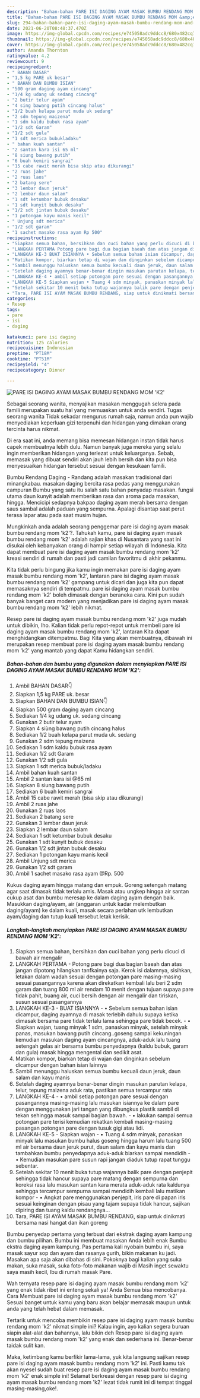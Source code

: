 ```yaml
---
description: "Bahan-bahan PARE ISI DAGING AYAM MASAK BUMBU RENDANG MOM &amp;#39;K2&amp;#39; yang enak dan Mudah Dibuat"
title: "Bahan-bahan PARE ISI DAGING AYAM MASAK BUMBU RENDANG MOM &amp;#39;K2&amp;#39; yang enak dan Mudah Dibuat"
slug: 294-bahan-bahan-pare-isi-daging-ayam-masak-bumbu-rendang-mom-and-39-k2-and-39-yang-enak-dan-mudah-dibuat
date: 2021-06-20T08:48:37.470Z
image: https://img-global.cpcdn.com/recipes/e745058adc9ddcc8/680x482cq70/pare-isi-daging-ayam-masak-bumbu-rendang-mom-k2-foto-resep-utama.jpg
thumbnail: https://img-global.cpcdn.com/recipes/e745058adc9ddcc8/680x482cq70/pare-isi-daging-ayam-masak-bumbu-rendang-mom-k2-foto-resep-utama.jpg
cover: https://img-global.cpcdn.com/recipes/e745058adc9ddcc8/680x482cq70/pare-isi-daging-ayam-masak-bumbu-rendang-mom-k2-foto-resep-utama.jpg
author: Amanda Thornton
ratingvalue: 4.2
reviewcount: 9
recipeingredient:
- " BAHAN DASAR"
- "1,5 kg PARE uk besar"
- " BAHAN DAN BUMBU ISIAN"
- "500 gram daging ayam cincang"
- "1/4 kg udang uk sedang cincang"
- "2 butir telur ayam"
- "4 sing bawang putih cincang halus"
- "1/2 buah kelapa parut muda uk sedang"
- "2 sdm tepung maizena"
- "1 sdm kaldu bubuk rasa ayam"
- "1/2 sdt Garam"
- "1/2 sdt gula"
- "1 sdt merica bubukladaku"
- " bahan kuah santan"
- "2 santan kara isi 65 ml"
- "8 siung bawang putih"
- "6 buah kemiri sangrai"
- "15 cabe rawit merah bisa skip atau dikurangi"
- "2 ruas jahe"
- "2 ruas laos"
- "2 batang sere"
- "3 lembar daun jeruk"
- "2 lembar daun salam"
- "1 sdt ketumbar bubuk desaku"
- "1 sdt kunyit bubuk desaku"
- "1/2 sdt jintan bubuk desaku"
- "1 potongan kayu manis kecil"
- " Unjung sdt merica"
- "1/2 sdt garam"
- "1 sachet masako rasa ayam Rp 500"
recipeinstructions:
- "Siapkan semua bahan, bersihkan dan cuci bahan yang perlu dicuci di bawah air mengalir"
- "LANGKAH PERTAMA Potong pare bagi dua bagian baeah dan atas jangan dipotong hilangkan tanfkainya saja. Kerok isi dalamnya, sisihkan, letakan dalam wadah sesuai dengan potongan pare masing-masing sesuai pasangannya karena akan direkatkan kembali lalu beri 2 sdm garam dan tuang 800 ml air rendam 10 menit dengan tujuan supaya pare tidak pahit, buang air, cuci bersih dengan air mengalir dan tiriskan, susun sesuai pasangannya"
- "LANGKAH KE-3 BUAT ISIANNYA • Sebelum semua bahan isian dicampur, daging ayamnya di masak terlebih dahulu supaya ketika dimasak bersama pare tidak terlalu lama sehingga pare tidak becek. • Siapkan wajan, tuang minyak 1 sdm, panaskan minyak, setelah minyak panas, masukan bawang putih cincang..goseng sampai kekuningan kemudian masukan daging ayam cincangnya, aduk-aduk lalu tuang setengah gelas air bersama bumbu penyedapnya (kaldu bubuk, garam dan gula) masak hingga mengental dan sedikit asat."
- "Matikan kompor, biarkan tetap di wajan dan dinginkan sebelum dicampur dengan bahan isian lainnya"
- "Sambil menunggu haluskan semua bumbu kecuali daun jeruk, daun salam dan kayu manis"
- "Setelah daging ayamnya benar-benar dingin masukan parutan kelapa, telur, tepung maizena aduk rata, pastikan semua tercampur rata"
- "LANGKAH KE-4 • ambil setiap potongan pare sesuai dengan pasangannya masing-masing lalu masukan isiannya ke dalam pare dengan menggunakan jari tangan yang dibungkus plastik sambil di tekan sehingga masuk sampai bagian bawah. • lakukan sampai semua potongan pare terisi kemudian rekatkan kembali masing-masing pasangan potongan pare dengan tusuk gigi atau lidi."
- "LANGKAH KE-5 Siapkan wajan • Tuang 4 sdm minyak, panaskan minyak lalu masukan bumbu halus goseng hingga harum lalu tuang 500 ml air bersama daun jeruk purut, daun salam dan kayu manis dan tambahkan bumbu penyedapnya aduk-aduk biarkan sampai mendidih • Kemudian masukan pare susun rapi jangan diaduk tutup rapat tunggu sebentar."
- "Setelah sekitar 10 menit buka tutup wajannya balik pare dengan penjepit sehingga tidak hancur supaya pare matang dengan sempurna dan koreksi rasa lalu masukan santan kara merata aduk-aduk rata kaldunya sehingga tercampur sempurna sampai mendidih kembali lalu matikan kompor • Angkat pare menggunakan penjepit, iris pare di papan iris sesuai keinginan dengan pisau yang tajam supaya tidak hancur, sajikan dipiring dan tuang kaldu rendangnya..."
- "Tara, PARE ISI AYAM MASAK BUMBU RENDANG, siap untuk dinikmati bersama nasi hangat dan ikan goreng"
categories:
- Resep
tags:
- pare
- isi
- daging

katakunci: pare isi daging 
nutrition: 125 calories
recipecuisine: Indonesian
preptime: "PT18M"
cooktime: "PT51M"
recipeyield: "4"
recipecategory: Dinner

---
```



![PARE ISI DAGING AYAM MASAK BUMBU RENDANG MOM &#39;K2&#39;](https://img-global.cpcdn.com/recipes/e745058adc9ddcc8/680x482cq70/pare-isi-daging-ayam-masak-bumbu-rendang-mom-k2-foto-resep-utama.jpg)

Sebagai seorang wanita, menyajikan masakan menggugah selera pada famili merupakan suatu hal yang memuaskan untuk anda sendiri. Tugas seorang  wanita Tidak sekadar mengurus rumah saja, namun anda pun wajib menyediakan keperluan gizi terpenuhi dan hidangan yang dimakan orang tercinta harus nikmat.

Di era  saat ini, anda memang bisa memesan hidangan instan tidak harus capek membuatnya lebih dulu. Namun banyak juga mereka yang selalu ingin memberikan hidangan yang terlezat untuk keluarganya. Sebab, memasak yang dibuat sendiri akan jauh lebih bersih dan kita pun bisa menyesuaikan hidangan tersebut sesuai dengan kesukaan famili. 

Bumbu Rendang Daging - Randang adalah masakan tradisional dari minangkabau. masakan daging bercita rasa pedas yang menggunakan campuran Bumbu yang satu itu salah satu bahan penyadap masakan. fungsi utama daun kunyit adalah memberikan rasa dan aroma pada masakan, hingga. Mencicipi sedapnya bakpao daging ayam merah bersama dengan saus sambal adalah paduan yang sempurna. Apalagi disantap saat perut terasa lapar atau pada saat musim hujan.

Mungkinkah anda adalah seorang penggemar pare isi daging ayam masak bumbu rendang mom &#39;k2&#39;?. Tahukah kamu, pare isi daging ayam masak bumbu rendang mom &#39;k2&#39; adalah sajian khas di Nusantara yang saat ini disukai oleh kebanyakan orang di hampir setiap wilayah di Indonesia. Kita dapat membuat pare isi daging ayam masak bumbu rendang mom &#39;k2&#39; kreasi sendiri di rumah dan pasti jadi camilan favoritmu di akhir pekanmu.

Kita tidak perlu bingung jika kamu ingin memakan pare isi daging ayam masak bumbu rendang mom &#39;k2&#39;, lantaran pare isi daging ayam masak bumbu rendang mom &#39;k2&#39; gampang untuk dicari dan juga kita pun dapat memasaknya sendiri di tempatmu. pare isi daging ayam masak bumbu rendang mom &#39;k2&#39; boleh dimasak dengan beraneka cara. Kini pun sudah banyak banget cara modern yang menjadikan pare isi daging ayam masak bumbu rendang mom &#39;k2&#39; lebih nikmat.

Resep pare isi daging ayam masak bumbu rendang mom &#39;k2&#39; juga mudah untuk dibikin, lho. Kalian tidak perlu repot-repot untuk membeli pare isi daging ayam masak bumbu rendang mom &#39;k2&#39;, lantaran Kita dapat menghidangkan ditempatmu. Bagi Kita yang akan membuatnya, dibawah ini merupakan resep membuat pare isi daging ayam masak bumbu rendang mom &#39;k2&#39; yang mantab yang dapat Kamu hidangkan sendiri.

<!--inarticleads1-->

##### Bahan-bahan dan bumbu yang digunakan dalam menyiapkan PARE ISI DAGING AYAM MASAK BUMBU RENDANG MOM &#39;K2&#39;:

1. Ambil  BAHAN DASAR👇
1. Siapkan 1,5 kg PARE uk. besar
1. Siapkan  BAHAN DAN BUMBU ISIAN👇
1. Siapkan 500 gram daging ayam cincang
1. Sediakan 1/4 kg udang uk. sedang cincang
1. Gunakan 2 butir telur ayam
1. Siapkan 4 siùng bawang putih cincang halus
1. Sediakan 1/2 buah kelapa parut muda uk. sedang
1. Gunakan 2 sdm tepung maizena
1. Sediakan 1 sdm kaldu bubuk rasa ayam
1. Sediakan 1/2 sdt Garam
1. Gunakan 1/2 sdt gula
1. Siapkan 1 sdt merica bubuk/ladaku
1. Ambil  bahan kuah santan
1. Ambil 2 santan kara isi @65 ml
1. Siapkan 8 siung bawang putih
1. Sediakan 6 buah kemiri sangrai
1. Ambil 15 cabe rawit merah (bisa skip atau dikurangi)
1. Ambil 2 ruas jahe
1. Gunakan 2 ruas laos
1. Sediakan 2 batang sere
1. Gunakan 3 lembar daun jeruk
1. Siapkan 2 lembar daun salam
1. Sediakan 1 sdt ketumbar bubuk desaku
1. Gunakan 1 sdt kunyit bubuk desaku
1. Gunakan 1/2 sdt jintan bubuk desaku
1. Sediakan 1 potongan kayu manis kecil
1. Ambil  Unjung sdt merica
1. Gunakan 1/2 sdt garam
1. Ambil 1 sachet masako rasa ayam @Rp. 500


Kukus daging ayam hingga matang dan empuk. Goreng setengah matang agar saat dimasak tidak terlalu amis. Masak atau ungkep hingga air santan cukup asat dan bumbu meresap ke dalam daging ayam dengan baik. Masukkan daging/ayam, air (anggaran untuk kadar melembutkan daging/ayam) ke dalam kuali, masak secara perlahan utk lembutkan ayam/daging dan tutup kuali tersebut.letak kerisik. 

<!--inarticleads2-->

##### Langkah-langkah menyiapkan PARE ISI DAGING AYAM MASAK BUMBU RENDANG MOM &#39;K2&#39;:

1. Siapkan semua bahan, bersihkan dan cuci bahan yang perlu dicuci di bawah air mengalir
1. LANGKAH PERTAMA - Potong pare bagi dua bagian baeah dan atas jangan dipotong hilangkan tanfkainya saja. Kerok isi dalamnya, sisihkan, letakan dalam wadah sesuai dengan potongan pare masing-masing sesuai pasangannya karena akan direkatkan kembali lalu beri 2 sdm garam dan tuang 800 ml air rendam 10 menit dengan tujuan supaya pare tidak pahit, buang air, cuci bersih dengan air mengalir dan tiriskan, susun sesuai pasangannya
1. LANGKAH KE-3 - BUAT ISIANNYA - • Sebelum semua bahan isian dicampur, daging ayamnya di masak terlebih dahulu supaya ketika dimasak bersama pare tidak terlalu lama sehingga pare tidak becek. - • Siapkan wajan, tuang minyak 1 sdm, panaskan minyak, setelah minyak panas, masukan bawang putih cincang..goseng sampai kekuningan kemudian masukan daging ayam cincangnya, aduk-aduk lalu tuang setengah gelas air bersama bumbu penyedapnya (kaldu bubuk, garam dan gula) masak hingga mengental dan sedikit asat.
1. Matikan kompor, biarkan tetap di wajan dan dinginkan sebelum dicampur dengan bahan isian lainnya
1. Sambil menunggu haluskan semua bumbu kecuali daun jeruk, daun salam dan kayu manis
1. Setelah daging ayamnya benar-benar dingin masukan parutan kelapa, telur, tepung maizena aduk rata, pastikan semua tercampur rata
1. LANGKAH KE-4 - • ambil setiap potongan pare sesuai dengan pasangannya masing-masing lalu masukan isiannya ke dalam pare dengan menggunakan jari tangan yang dibungkus plastik sambil di tekan sehingga masuk sampai bagian bawah. - • lakukan sampai semua potongan pare terisi kemudian rekatkan kembali masing-masing pasangan potongan pare dengan tusuk gigi atau lidi.
1. LANGKAH KE-5 - Siapkan wajan - • Tuang 4 sdm minyak, panaskan minyak lalu masukan bumbu halus goseng hingga harum lalu tuang 500 ml air bersama daun jeruk purut, daun salam dan kayu manis dan tambahkan bumbu penyedapnya aduk-aduk biarkan sampai mendidih - • Kemudian masukan pare susun rapi jangan diaduk tutup rapat tunggu sebentar.
1. Setelah sekitar 10 menit buka tutup wajannya balik pare dengan penjepit sehingga tidak hancur supaya pare matang dengan sempurna dan koreksi rasa lalu masukan santan kara merata aduk-aduk rata kaldunya sehingga tercampur sempurna sampai mendidih kembali lalu matikan kompor - • Angkat pare menggunakan penjepit, iris pare di papan iris sesuai keinginan dengan pisau yang tajam supaya tidak hancur, sajikan dipiring dan tuang kaldu rendangnya...
1. Tara, PARE ISI AYAM MASAK BUMBU RENDANG, siap untuk dinikmati bersama nasi hangat dan ikan goreng


Bumbu penyedap pertama yang terbuat dari ekstrak daging ayam kampung dan bumbu pilihan. Bumbu ini membuat masakan Anda lebih enak Bumbu ekstra daging ayam kampung. Pas pertama kali nyobain bumbu ini, saya masak sayur sop dan ayam dan rasanya gurih, bikin makanan ku jadi. Masakan apa saja akan dibahas di sini. Pokoknya bagi kalian yang suka makan, suka masak, suka foto-foto makanan wajib di Masih inget sewaktu saya masih kecil, Ibu di rumah masak Pare. 

Wah ternyata resep pare isi daging ayam masak bumbu rendang mom &#39;k2&#39; yang enak tidak ribet ini enteng sekali ya! Anda Semua bisa mencobanya. Cara Membuat pare isi daging ayam masak bumbu rendang mom &#39;k2&#39; Sesuai banget untuk kamu yang baru akan belajar memasak maupun untuk anda yang telah hebat dalam memasak.

Tertarik untuk mencoba membikin resep pare isi daging ayam masak bumbu rendang mom &#39;k2&#39; nikmat simple ini? Kalau ingin, ayo kalian segera buruan siapin alat-alat dan bahannya, lalu bikin deh Resep pare isi daging ayam masak bumbu rendang mom &#39;k2&#39; yang enak dan sederhana ini. Benar-benar taidak sulit kan. 

Maka, ketimbang kamu berfikir lama-lama, yuk kita langsung sajikan resep pare isi daging ayam masak bumbu rendang mom &#39;k2&#39; ini. Pasti kamu tak akan nyesel sudah buat resep pare isi daging ayam masak bumbu rendang mom &#39;k2&#39; enak simple ini! Selamat berkreasi dengan resep pare isi daging ayam masak bumbu rendang mom &#39;k2&#39; lezat tidak rumit ini di tempat tinggal masing-masing,oke!.

